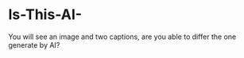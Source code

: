 # Is-This-AI-
You will see an image and two captions, are you able to differ the one generate by AI?
